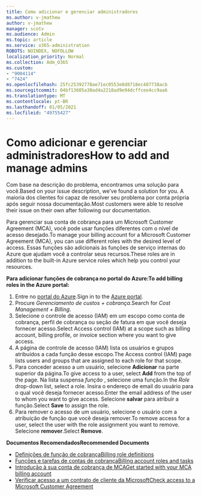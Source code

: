 ```yaml
---
title: Como adicionar e gerenciar administradores
ms.author: v-jmathew
author: v-jmathew
manager: scotv
ms.audience: Admin
ms.topic: article
ms.service: o365-administration
ROBOTS: NOINDEX, NOFOLLOW
localization_priority: Normal
ms.collection: Adm_O365
ms.custom:
- "9004114"
- "7424"
ms.openlocfilehash: 25fc25392778ae71ec0553e8d8718ec487738acb
ms.sourcegitcommit: 04bf13605a30ad4a2218ad9e94dcffcee4cc9aa6
ms.translationtype: MT
ms.contentlocale: pt-BR
ms.lasthandoff: 01/05/2021
ms.locfileid: "49755427"
---
```

# <a name="how-to-add-and-manage-admins"></a><span data-ttu-id="81b5a-102">Como adicionar e gerenciar administradores</span><span class="sxs-lookup"><span data-stu-id="81b5a-102">How to add and manage admins</span></span>

<span data-ttu-id="81b5a-103">Com base na descrição do problema, encontramos uma solução para você.</span><span class="sxs-lookup"><span data-stu-id="81b5a-103">Based on your issue description, we’ve found a solution for you.</span></span> <span data-ttu-id="81b5a-104">A maioria dos clientes foi capaz de resolver seu problema por conta própria após seguir nossa documentação.</span><span class="sxs-lookup"><span data-stu-id="81b5a-104">Most customers were able to resolve their issue on their own after following our documentation.</span></span>

<span data-ttu-id="81b5a-105">Para gerenciar sua conta de cobrança para um Microsoft Customer Agreement (MCA), você pode usar funções diferentes com o nível de acesso desejado.</span><span class="sxs-lookup"><span data-stu-id="81b5a-105">To manage your billing account for a Microsoft Customer Agreement (MCA), you can use different roles with the desired level of access.</span></span> <span data-ttu-id="81b5a-106">Essas funções são adicionais às funções de serviço internas do Azure que ajudam você a controlar seus recursos.</span><span class="sxs-lookup"><span data-stu-id="81b5a-106">These roles are in addition to the built-in Azure service roles which help you control your resources.</span></span>

<span data-ttu-id="81b5a-107">**Para adicionar funções de cobrança no portal do Azure:**</span><span class="sxs-lookup"><span data-stu-id="81b5a-107">**To add billing roles in the Azure portal:**</span></span>

1. <span data-ttu-id="81b5a-108">Entre no [portal do Azure](https://portal.azure.com/).</span><span class="sxs-lookup"><span data-stu-id="81b5a-108">Sign in to the [Azure portal](https://portal.azure.com/).</span></span>
2. <span data-ttu-id="81b5a-109">Procure *Gerenciamento de custos + cobrança*.</span><span class="sxs-lookup"><span data-stu-id="81b5a-109">Search for *Cost Management + Billing*.</span></span>
3. <span data-ttu-id="81b5a-110">Selecione o controle de acesso (IAM) em um escopo como conta de cobrança, perfil de cobrança ou seção de fatura em que você deseja fornecer acesso.</span><span class="sxs-lookup"><span data-stu-id="81b5a-110">Select Access control (IAM) at a scope such as billing account, billing profile, or invoice section where you want to give access.</span></span>
4. <span data-ttu-id="81b5a-111">A página de controle de acesso (IAM) lista os usuários e grupos atribuídos a cada função desse escopo.</span><span class="sxs-lookup"><span data-stu-id="81b5a-111">The Access control (IAM) page lists users and groups that are assigned to each role for that scope.</span></span>
5. <span data-ttu-id="81b5a-112">Para conceder acesso a um usuário, selecione **Adicionar** na parte superior da página.</span><span class="sxs-lookup"><span data-stu-id="81b5a-112">To give access to a user, select **Add** from the top of the page.</span></span> <span data-ttu-id="81b5a-113">Na lista suspensa *função* , selecione uma função.</span><span class="sxs-lookup"><span data-stu-id="81b5a-113">In the *Role* drop-down list, select a role.</span></span> <span data-ttu-id="81b5a-114">Insira o endereço de email do usuário para o qual você deseja fornecer acesso.</span><span class="sxs-lookup"><span data-stu-id="81b5a-114">Enter the email address of the user to whom you want to give access.</span></span> <span data-ttu-id="81b5a-115">Selecione **salvar** para atribuir a função.</span><span class="sxs-lookup"><span data-stu-id="81b5a-115">Select **Save** to assign the role.</span></span>
6. <span data-ttu-id="81b5a-116">Para remover o acesso de um usuário, selecione o usuário com a atribuição de função que você deseja remover.</span><span class="sxs-lookup"><span data-stu-id="81b5a-116">To remove access for a user, select the user with the role assignment you want to remove.</span></span> <span data-ttu-id="81b5a-117">Selecione **remover**.</span><span class="sxs-lookup"><span data-stu-id="81b5a-117">Select **Remove**.</span></span>

<span data-ttu-id="81b5a-118">**Documentos Recomendados**</span><span class="sxs-lookup"><span data-stu-id="81b5a-118">**Recommended Documents**</span></span>

- [<span data-ttu-id="81b5a-119">Definições de função de cobrança</span><span class="sxs-lookup"><span data-stu-id="81b5a-119">Billing role definitions</span></span>](https://docs.microsoft.com/azure/cost-management-billing/manage/understand-mca-roles)
- [<span data-ttu-id="81b5a-120">Funções e tarefas de contas de cobrança</span><span class="sxs-lookup"><span data-stu-id="81b5a-120">Billing account roles and tasks</span></span>](https://docs.microsoft.com/azure/cost-management-billing/manage/understand-mca-roles#billing-account-roles-and-tasks)
- [<span data-ttu-id="81b5a-121">Introdução à sua conta de cobrança de MCA</span><span class="sxs-lookup"><span data-stu-id="81b5a-121">Get started with your MCA billing account</span></span>](https://docs.microsoft.com/azure/cost-management-billing/understand/mca-overview)
- [<span data-ttu-id="81b5a-122">Verificar acesso a um contrato de cliente da Microsoft</span><span class="sxs-lookup"><span data-stu-id="81b5a-122">Check access to a Microsoft Customer Agreement</span></span>](https://docs.microsoft.com/azure/cost-management-billing/manage/change-credit-card?WT.mc_id=Portal-Microsoft_Azure_Support%22%20%5Cl%20%22manage-credit-cards-for-a-microsoft-customer-agreement%22%20%5Ct%20%22_blank#check-the-type-of-your-account)

